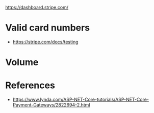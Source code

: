 https://dashboard.stripe.com/

# Valid card numbers
- https://stripe.com/docs/testing

# Volume

# References
- https://www.lynda.com/ASP-NET-Core-tutorials/ASP-NET-Core-Payment-Gateways/2822694-2.html